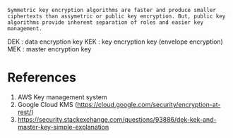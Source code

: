 
```
Symmetric key encryption algorithms are faster and produce smaller ciphertexts than assymetric or public key encryption. But, public key algorithms provide inherent separation of roles and easier key management. 
```

DEK : data encryption key
KEK : key encryption key (envelope encryption)
MEK : master encryption key

# References
1. AWS Key management system
2. Google Cloud KMS (https://cloud.google.com/security/encryption-at-rest/)
3. https://security.stackexchange.com/questions/93886/dek-kek-and-master-key-simple-explanation

